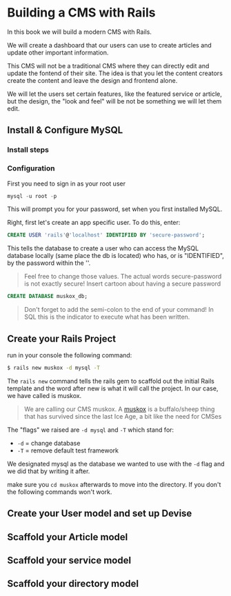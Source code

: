 # Building a CMS with Rails

In this book we will build a modern CMS with Rails. 

We will create a dashboard that our users can use to create articles and update other important information.

This CMS will not be a traditional CMS where they can directly edit and update the fontend of their site. The idea is that you let the content creators create the content and leave the design and frontend alone.

We will let the users set certain features, like the featured service or article, but the design, the "look and feel" will be not be something we will let them edit.

## Install & Configure MySQL

### Install steps

### Configuration

First you need to sign in as your root user

```sql
mysql -u root -p
```

This will prompt you for your password, set when you first installed MySQL.

Right, first let's create an app specific user. To do this, enter:

```sql
CREATE USER 'rails'@'localhost' IDENTIFIED BY 'secure-password';
```

This tells the database to create a user who can access the MySQL database locally (same place the db is located) who has, or is "IDENTIFIED", by the password within the ''.

> Feel free to change those values. The actual words secure-password is not exactly secure!
> Insert cartoon about having a secure password

```sql
CREATE DATABASE muskox_db;
```
> Don't forget to add the semi-colon to the end of your command! In SQL this is the indicator to execute what has been written.

## Create your Rails Project

run in your console the following command:

```bash
$ rails new muskox -d mysql -T
```

The `rails new` command tells the rails gem to scaffold out the initial Rails template and the word after new is what it will call the project. In our case, we have called is muskox.

> We are calling our CMS muskox. A [muskox](Codio.com) is a buffalo/sheep thing that has survived since the last Ice Age, a bit like the need for CMSes

The "flags" we raised are `-d mysql` and `-T` which stand for:

* `-d` = change database
* `-T` = remove default test framework

We designated mysql as the database we wanted to use with the `-d` flag and we did that by writing it after.

make sure you `cd muskox` afterwards to move into the directory. If you don't the following commands won't work.

## Create your User model and set up Devise

## Scaffold your Article model

## Scaffold your service model

## Scaffold your directory model
